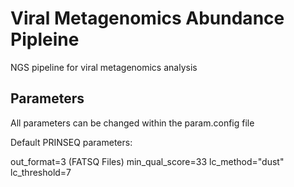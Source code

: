 # Viral Metagenomics Abundance Pipleine
NGS pipeline for viral metagenomics analysis

## Parameters

All parameters can be changed within the param.config file

Default PRINSEQ parameters:

out_format=3 (FATSQ Files)
min_qual_score=33
lc_method="dust"
lc_threshold=7 

